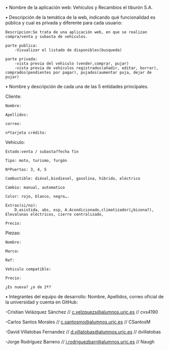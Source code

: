 

• Nombre de la aplicación web: Vehiculos y Recambios el tiburón S.A.

• Descripción de la temática de la web, indicando qué funcionalidad es pública y cual es
privada y diferente para cada usuario:

	Descripcion:Se trata de una aplicación web, en que se realizan compra/venta y subasta de vehiculos.

	parte publica:
		-Visualizar el listado de disponibles(busqueda)

	parte privada:
		-vista previa del vehiculo (vender,comprar, pujar)
		-vista previa de vehículos registrados(añadir, editar, borrar), comprados(pendientes por pagar), pujados(aumentar puja, dejar de pujar)




• Nombre y descripción de cada una de las 5 entidades principales.

Cliente:

	Nombre:

	Apellidos: 

	correo:

	nºtarjeta crédito:


Vehiculo:

	Estado:venta / subasta?fecha fin
	
	Tipo: moto, turismo, furgón
	
	NºPuertas: 3, 4, 5
	
	Combustible: diésel,biodiesel, gasolina, hibrido, eléctrico
	
	Cambio: manual, automatico
	
	Color: rojo, blanco, negro….
	
	Extras(si/no):
		D.asistida, abs, esp, A.Acondicionado,climatizador(¿bizona?), Elevalunas eléctricos, cierre centralizado,
	
	Precio:
	
Piezas:
	
	Nombre:
	
	Marca:
	
	Ref:
	
	Vehiculo compatible:
	
	Precio:

	¿Es nueva? ¿o de 2ª?
	

• Integrantes del equipo de desarrollo: Nombre, Apellidos, correo oficial de la universidad y
cuenta en GitHub:

-Cristian Velázquez Sánchez // c.velzquezs@alumnos.urjc.es // cvs4190

-Carlos Santos Morales // c.santosmo@alumnos.urjc.es // CSantosM

-David Villatobas Fernandez // d.villatobas@alumnos.urjc.es // dvillatobas

-Jorge Rodríguez Barreno // j.rodriguezbarr@alumnos.urjc.es // Naugh


